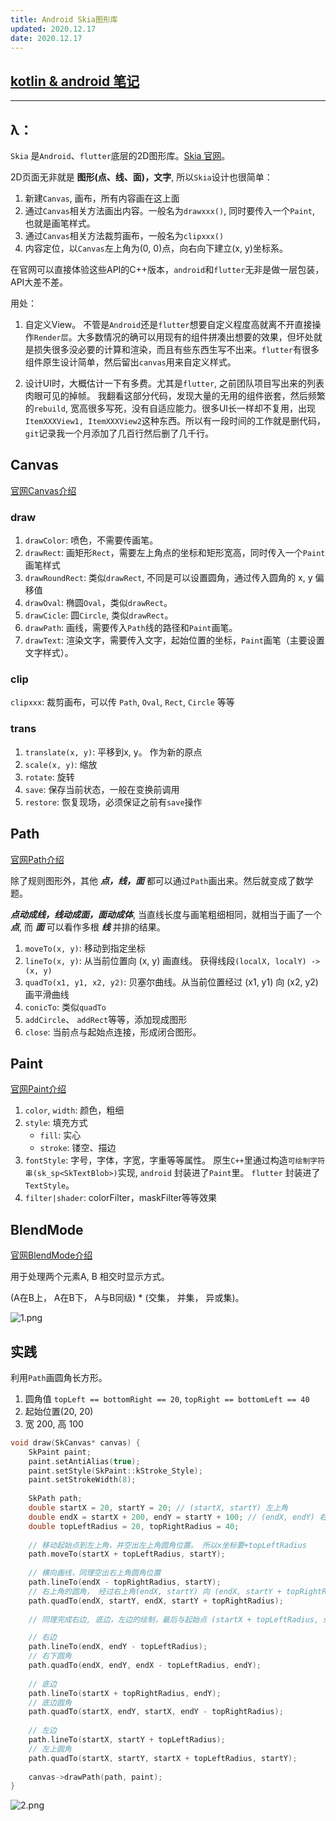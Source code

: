 ```yaml
---
title: Android Skia图形库
updated: 2020.12.17  
date: 2020.12.17  
---
```


## [kotlin & android 笔记](https://lzyprime.github.io/kotlin_android/kotlin_android)

---

## λ：

`Skia` 是`Android`、`flutter`底层的2D图形库。[Skia 官网](https://skia.org/index_zh)。

2D页面无非就是 **图形(点、线、面)，文字**, 所以`Skia`设计也很简单：

1. 新建`Canvas`, 画布，所有内容画在这上面
2. 通过`Canvas`相关方法画出内容。一般名为`drawxxx()`, 同时要传入一个`Paint`, 也就是画笔样式。
3. 通过`Canvas`相关方法裁剪画布，一般名为`clipxxx()`
4. 内容定位，以`Canvas`左上角为(0, 0)点，向右向下建立(x, y)坐标系。

在官网可以直接体验这些API的C++版本，`android`和`flutter`无非是做一层包装，API大差不差。

用处：

1. 自定义View。 不管是`Android`还是`flutter`想要自定义程度高就离不开直接操作`Render层`。大多数情况的确可以用现有的组件拼凑出想要的效果，但坏处就是损失很多没必要的计算和渲染，而且有些东西生写不出来。`flutter`有很多组件原生设计简单，然后留出`canvas`用来自定义样式。

2. 设计UI时，大概估计一下有多费。尤其是`flutter`, 之前团队项目写出来的列表肉眼可见的掉帧。 我翻看这部分代码，发现大量的无用的组件嵌套，然后频繁的`rebuild`, 宽高很多写死，没有自适应能力。很多UI长一样却不复用，出现`ItemXXXView1, ItemXXXView2`这种东西。所以有一段时间的工作就是删代码，`git`记录我一个月添加了几百行然后删了几千行。

## Canvas

[官网Canvas介绍](https://skia.org/user/api/skcanvas_overview)

### draw
1. `drawColor`: 喷色，不需要传画笔。
2. `drawRect`: 画矩形`Rect`，需要左上角点的坐标和矩形宽高，同时传入一个`Paint`画笔样式
3. `drawRoundRect`: 类似`drawRect`, 不同是可以设置圆角，通过传入圆角的 x, y 偏移值
4. `drawOval`: 椭圆`Oval`，类似`drawRect`。
5. `drawCicle`: 圆`Circle`, 类似`drawRect`。
6. `drawPath`: 画线，需要传入`Path`线的路径和`Paint`画笔。
7. `drawText`: 渲染文字，需要传入文字，起始位置的坐标，`Paint`画笔（主要设置文字样式）。

### clip

`clipxxx`: 裁剪画布，可以传 `Path`, `Oval`, `Rect`, `Circle` 等等

### trans
1. `translate(x, y)`: 平移到x, y。 作为新的原点
2. `scale(x, y)`: 缩放
3. `rotate`: 旋转
4. `save`: 保存当前状态，一般在变换前调用
5. `restore`: 恢复现场，必须保证之前有`save`操作

## Path

[官网Path介绍](https://skia.org/user/api/SkPath_Overview)

除了规则图形外，其他 ***点，线，面*** 都可以通过`Path`画出来。然后就变成了数学题。

***点动成线，线动成面，面动成体***, 当直线长度与画笔粗细相同，就相当于画了一个 ***点***, 而 ***面*** 可以看作多根 ***线*** 并排的结果。

1. `moveTo(x, y)`: 移动到指定坐标
2. `lineTo(x, y)`: 从当前位置向 (x, y) 画直线。 获得线段`(localX, localY) -> (x, y)`
3. `quadTo(x1, y1, x2, y2)`: 贝塞尔曲线。从当前位置经过 (x1, y1) 向 (x2, y2) 画平滑曲线
4. `conicTo`: 类似`quadTo`
5. `addCircle`、 `addRect`等等，添加现成图形
6. `close`: 当前点与起始点连接，形成闭合图形。

## Paint

[官网Paint介绍](https://skia.org/user/api/skpaint_overview)

1. `color`, `width`: 颜色，粗细
2. `style`: 填充方式
    - `fill`: 实心
    - `stroke`: 镂空、描边
3. `fontStyle`: 字号，字体，字宽，字重等等属性。 原生`C++`里通过构造`可绘制字符串(sk_sp<SkTextBlob>)`实现, `android` 封装进了`Paint`里。 `flutter` 封装进了 `TextStyle`。
4. `filter|shader`: colorFilter，maskFilter等等效果

## BlendMode

[官网BlendMode介绍](https://skia.org/user/api/SkBlendMode_Overview)

用于处理两个元素A, B 相交时显示方式。

(A在B上， A在B下， A与B同级) * (交集， 并集， 异或集)。

![1.png](android_skia/1.png)

## 实践

利用`Path`画圆角长方形。

1. 圆角值 `topLeft == bottomRight == 20`, `topRight == bottomLeft == 40`
2. 起始位置(20, 20)
3. 宽 200, 高 100

```c++
void draw(SkCanvas* canvas) {
    SkPaint paint;
    paint.setAntiAlias(true);
    paint.setStyle(SkPaint::kStroke_Style);
    paint.setStrokeWidth(8);
  
    SkPath path;
  	double startX = 20, startY = 20; // (startX, startY) 左上角
  	double endX = startX + 200, endY = startY + 100; // (endX, endY) 右下角
  	double topLeftRadius = 20, topRightRadius = 40;
    
    // 移动起始点到左上角，并空出左上角圆角位置。 所以x坐标要+topLeftRadius
  	path.moveTo(startX + topLeftRadius, startY);
    
    // 横向画线，同理空出右上角圆角位置
  	path.lineTo(endX - topRightRadius, startY);
    // 右上角的圆角， 经过右上角(endX, startY) 向 (endX, startY + topRightRadius) 画曲线
  	path.quadTo(endX, startY, endX, startY + topRightRadius);
  
    // 同理完成右边, 底边，左边的绘制，最后与起始点 (startX + topLeftRadius, startY) 闭合

    // 右边
  	path.lineTo(endX, endY - topLeftRadius);
    // 右下圆角
  	path.quadTo(endX, endY, endX - topLeftRadius, endY);
  
    // 底边
  	path.lineTo(startX + topRightRadius, endY);
    // 底边圆角
  	path.quadTo(startX, endY, startX, endY - topRightRadius);
    
    // 左边
  	path.lineTo(startX, startY + topLeftRadius);
    // 左上圆角
  	path.quadTo(startX, startY, startX + topLeftRadius, startY);
  
    canvas->drawPath(path, paint);
}
```

![2.png](android_skia/2.png)
